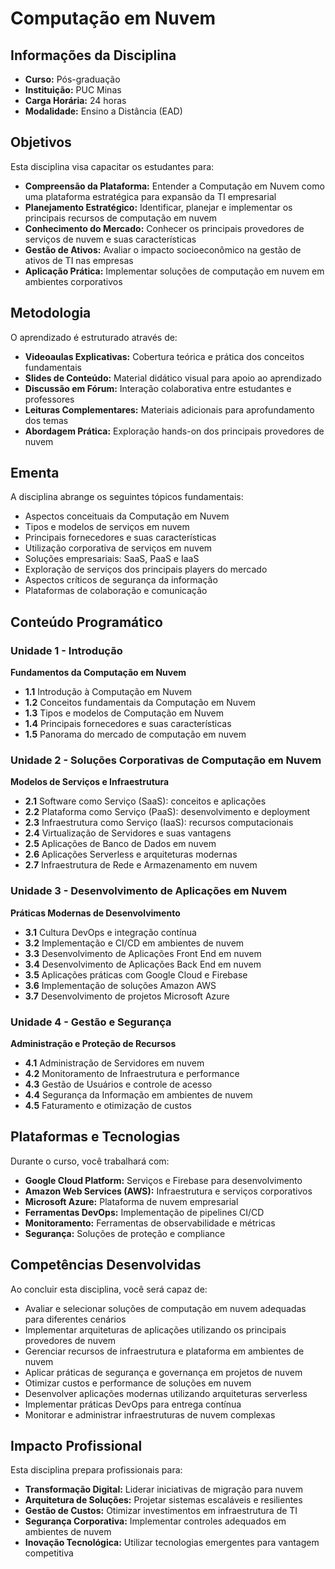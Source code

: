 # Computação em Nuvem

## Informações da Disciplina

- **Curso:** Pós-graduação
- **Instituição:** PUC Minas
- **Carga Horária:** 24 horas
- **Modalidade:** Ensino a Distância (EAD)

## Objetivos

Esta disciplina visa capacitar os estudantes para:

- **Compreensão da Plataforma:** Entender a Computação em Nuvem como uma plataforma estratégica para expansão da TI empresarial
- **Planejamento Estratégico:** Identificar, planejar e implementar os principais recursos de computação em nuvem
- **Conhecimento do Mercado:** Conhecer os principais provedores de serviços de nuvem e suas características
- **Gestão de Ativos:** Avaliar o impacto socioeconômico na gestão de ativos de TI nas empresas
- **Aplicação Prática:** Implementar soluções de computação em nuvem em ambientes corporativos

## Metodologia

O aprendizado é estruturado através de:

- **Videoaulas Explicativas:** Cobertura teórica e prática dos conceitos fundamentais
- **Slides de Conteúdo:** Material didático visual para apoio ao aprendizado
- **Discussão em Fórum:** Interação colaborativa entre estudantes e professores
- **Leituras Complementares:** Materiais adicionais para aprofundamento dos temas
- **Abordagem Prática:** Exploração hands-on dos principais provedores de nuvem

## Ementa

A disciplina abrange os seguintes tópicos fundamentais:

- Aspectos conceituais da Computação em Nuvem
- Tipos e modelos de serviços em nuvem
- Principais fornecedores e suas características
- Utilização corporativa de serviços em nuvem
- Soluções empresariais: SaaS, PaaS e IaaS
- Exploração de serviços dos principais players do mercado
- Aspectos críticos de segurança da informação
- Plataformas de colaboração e comunicação

## Conteúdo Programático

### Unidade 1 - Introdução

**Fundamentos da Computação em Nuvem**
- **1.1** Introdução à Computação em Nuvem
- **1.2** Conceitos fundamentais da Computação em Nuvem
- **1.3** Tipos e modelos de Computação em Nuvem
- **1.4** Principais fornecedores e suas características
- **1.5** Panorama do mercado de computação em nuvem

### Unidade 2 - Soluções Corporativas de Computação em Nuvem

**Modelos de Serviços e Infraestrutura**
- **2.1** Software como Serviço (SaaS): conceitos e aplicações
- **2.2** Plataforma como Serviço (PaaS): desenvolvimento e deployment
- **2.3** Infraestrutura como Serviço (IaaS): recursos computacionais
- **2.4** Virtualização de Servidores e suas vantagens
- **2.5** Aplicações de Banco de Dados em nuvem
- **2.6** Aplicações Serverless e arquiteturas modernas
- **2.7** Infraestrutura de Rede e Armazenamento em nuvem

### Unidade 3 - Desenvolvimento de Aplicações em Nuvem

**Práticas Modernas de Desenvolvimento**
- **3.1** Cultura DevOps e integração contínua
- **3.2** Implementação e CI/CD em ambientes de nuvem
- **3.3** Desenvolvimento de Aplicações Front End em nuvem
- **3.4** Desenvolvimento de Aplicações Back End em nuvem
- **3.5** Aplicações práticas com Google Cloud e Firebase
- **3.6** Implementação de soluções Amazon AWS
- **3.7** Desenvolvimento de projetos Microsoft Azure

### Unidade 4 - Gestão e Segurança

**Administração e Proteção de Recursos**
- **4.1** Administração de Servidores em nuvem
- **4.2** Monitoramento de Infraestrutura e performance
- **4.3** Gestão de Usuários e controle de acesso
- **4.4** Segurança da Informação em ambientes de nuvem
- **4.5** Faturamento e otimização de custos

## Plataformas e Tecnologias

Durante o curso, você trabalhará com:

- **Google Cloud Platform:** Serviços e Firebase para desenvolvimento
- **Amazon Web Services (AWS):** Infraestrutura e serviços corporativos
- **Microsoft Azure:** Plataforma de nuvem empresarial
- **Ferramentas DevOps:** Implementação de pipelines CI/CD
- **Monitoramento:** Ferramentas de observabilidade e métricas
- **Segurança:** Soluções de proteção e compliance

## Competências Desenvolvidas

Ao concluir esta disciplina, você será capaz de:

- Avaliar e selecionar soluções de computação em nuvem adequadas para diferentes cenários
- Implementar arquiteturas de aplicações utilizando os principais provedores de nuvem
- Gerenciar recursos de infraestrutura e plataforma em ambientes de nuvem
- Aplicar práticas de segurança e governança em projetos de nuvem
- Otimizar custos e performance de soluções em nuvem
- Desenvolver aplicações modernas utilizando arquiteturas serverless
- Implementar práticas DevOps para entrega contínua
- Monitorar e administrar infraestruturas de nuvem complexas

## Impacto Profissional

Esta disciplina prepara profissionais para:

- **Transformação Digital:** Liderar iniciativas de migração para nuvem
- **Arquitetura de Soluções:** Projetar sistemas escaláveis e resilientes
- **Gestão de Custos:** Otimizar investimentos em infraestrutura de TI
- **Segurança Corporativa:** Implementar controles adequados em ambientes de nuvem
- **Inovação Tecnológica:** Utilizar tecnologias emergentes para vantagem competitiva
